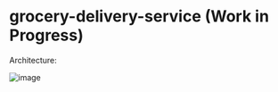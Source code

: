 # grocery-delivery-service (Work in Progress)

Architecture:

![image](https://user-images.githubusercontent.com/35512365/160915627-11f4ec95-5181-4184-a972-98800e55a289.png)
